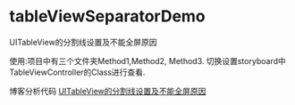 # tableViewSeparatorDemo
UITableView的分割线设置及不能全屏原因

使用:项目中有三个文件夹Method1,Method2, Method3. 切换设置storyboard中 TableViewController的Class进行查看.

博客分析代码 [UITableView的分割线设置及不能全屏原因](https://honkersk.github.io/2018/09/17/UITableView%E7%9A%84%E5%88%86%E5%89%B2%E7%BA%BF%E8%AE%BE%E7%BD%AE%E5%8F%8A%E4%B8%8D%E8%83%BD%E5%85%A8%E5%B1%8F%E5%8E%9F%E5%9B%A0/)

